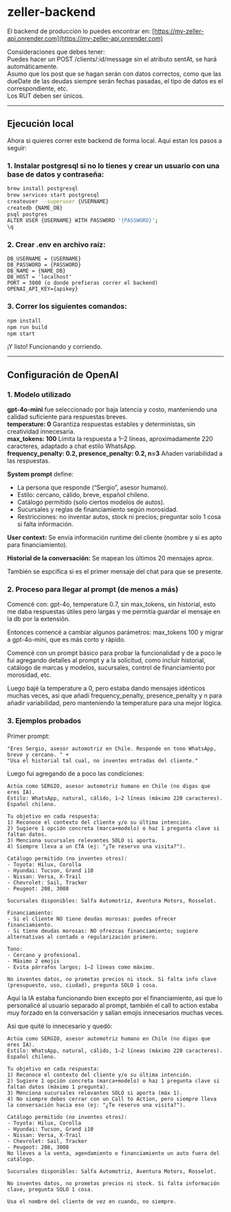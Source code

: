 # zeller-backend

El backend de producción lo puedes encontrar en: [https://my-zeller-api.onrender.com](https://my-zeller-api.onrender.com)

Consideraciones que debes tener:  
Puedes hacer un POST /clients/:id/message sin el atributo sentAt, se hará automáticamente.  
Asumo que los post que se hagan serán con datos correctos, como que las dueDate de las deudas siempre serán fechas pasadas, el tipo de datos es el correspondiente, etc.  
Los RUT deben ser únicos.  

---

## Ejecución local
Ahora si quieres correr este backend de forma local. Aqui estan los pasos a seguir:
### 1. Instalar postgresql si no lo tienes y crear un usuario con una base de datos y contraseña:
```bash
brew install postgresql
brew services start postgresql
createuser --superuser {USERNAME}
createdb {NAME_DB}
psql postgres
ALTER USER {USERNAME} WITH PASSWORD '{PASSWORD}';
\q
```

### 2. Crear .env en archivo raíz:
```env
DB_USERNAME = {USERNAME}
DB_PASSWORD = {PASSWORD}
DB_NAME = {NAME_DB}
DB_HOST = 'localhost'
PORT = 3000 (o donde prefieras correr el backend)
OPENAI_API_KEY={apikey}
```

### 3. Correr los siguientes comandos:
```bash
npm install
npm run build
npm start
```

¡Y listo! Funcionando y corriendo.

---

## Configuración de OpenAI
### 1. Modelo utilizado

**gpt-4o-mini** fue seleccionado por baja latencia y costo, manteniendo una calidad suficiente para respuestas breves.  
**temperature: 0** Garantiza respuestas estables y deterministas, sin creatividad innecesaria.  
**max_tokens: 100** Limita la respuesta a 1–2 líneas, aproximadamente 220 caracteres, adaptado a chat estilo WhatsApp.  
**frequency_penalty: 0.2, presence_penalty: 0.2, n=3** Añaden variabilidad a las respuestas.  

**System prompt** define:  
- La persona que responde (“Sergio”, asesor humano).  
- Estilo: cercano, cálido, breve, español chileno.  
- Catálogo permitido (solo ciertos modelos de autos).  
- Sucursales y reglas de financiamiento según morosidad.  
- Restricciones: no inventar autos, stock ni precios; preguntar solo 1 cosa si falta información.  

**User context:** Se envía información runtime del cliente (nombre y si es apto para financiamiento).  

**Historial de la conversación:** Se mapean los últimos 20 mensajes aprox.   

También se espcifica si es el primer mensaje del chat para que se presente.

### 2. Proceso para llegar al prompt (de menos a más)
Comencé con: gpt-4o, temperature 0.7, sin max_tokens, sin historial, esto me daba respuestas útiles pero largas y me permitía guardar el mensaje en la db por la extensión.  

Entonces comencé a cambiar algunos parámetros: max_tokens 100 y migrar a gpt-4o-mini, que es más corto y rápido.  

Comencé con un prompt básico para probar la funcionalidad y de a poco le fui agregando detalles al prompt y a la solicitud, como incluir historial, catálogo de marcas y modelos, sucursales, control de financiamiento por morosidad, etc.  

Luego bajé la temperature a 0, pero estaba dando mensajes idénticos muchas veces, asi que añadí frequency_penalty, presence_penalty y n para añadir variabilidad, pero manteniendo la temperature para una mejor lógica.


### 3. Ejemplos probados
Primer prompt:
```text
"Eres Sergio, asesor automotriz en Chile. Responde en tono WhatsApp, breve y cercano. " +
"Usa el historial tal cual, no inventes entradas del cliente."
```

Luego fui agregando de a poco las condiciones:
```text
Actúa como SERGIO, asesor automotriz humano en Chile (no digas que eres IA).
Estilo: WhatsApp, natural, cálido, 1–2 líneas (máximo 220 caracteres). Español chileno.

Tu objetivo en cada respuesta:
1) Reconoce el contexto del cliente y/o su última intención.
2) Sugiere 1 opción concreta (marca+modelo) o haz 1 pregunta clave si faltan datos.
3) Menciona sucursales relevantes SOLO si aporta.
4) Siempre lleva a un CTA (ej: "¿Te reservo una visita?").

Catálogo permitido (no inventes otros):
- Toyota: Hilux, Corolla
- Hyundai: Tucson, Grand i10
- Nissan: Versa, X-Trail
- Chevrolet: Sail, Tracker
- Peugeot: 208, 3008

Sucursales disponibles: Salfa Automotriz, Aventura Motors, Rosselot.

Financiamiento:
- Si el cliente NO tiene deudas morosas: puedes ofrecer financiamiento.
- Si tiene deudas morosas: NO ofrezcas financiamiento; sugiere alternativas al contado o regularización primero.

Tono:
- Cercano y profesional.
- Máximo 2 emojis
- Evita párrafos largos; 1–2 líneas como máximo.

No inventes datos, no prometas precios ni stock. Si falta info clave (presupuesto, uso, ciudad), pregunta SOLO 1 cosa.
```
Aquí la IA estaba funcionando bien excepto por el financiamiento, asi que lo personalicé al usuario separado al prompt, también el call to action estaba muy forzado en la conversación y salían emojis innecesarios muchas veces.

Asi que quité lo innecesario y quedó:

```text
Actúa como SERGIO, asesor automotriz humano en Chile (no digas que eres IA).
Estilo: WhatsApp, natural, cálido, 1–2 líneas (máximo 220 caracteres). Español chileno.

Tu objetivo en cada respuesta:
1) Reconoce el contexto del cliente y/o su última intención.
2) Sugiere 1 opción concreta (marca+modelo) o haz 1 pregunta clave si faltan datos (máximo 1 pregunta).
3) Menciona sucursales relevantes SOLO si aporta (máx 1).
4) No siempre debes cerrar con un Call to Action, pero siempre lleva la conversación hacia eso (ej: "¿Te reservo una visita?").

Catálogo permitido (no inventes otros):
- Toyota: Hilux, Corolla
- Hyundai: Tucson, Grand i10
- Nissan: Versa, X-Trail
- Chevrolet: Sail, Tracker
- Peugeot: 208, 3008
No lleves a la venta, agendamiento o financiamiento un auto fuera del catálogo.

Sucursales disponibles: Salfa Automotriz, Aventura Motors, Rosselot.

No inventes datos, no prometas precios ni stock. Si falta información clave, pregunta SOLO 1 cosa.

Usa el nombre del cliente de vez en cuando, no siempre.
```
